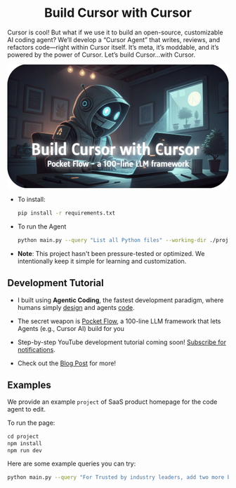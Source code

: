 <h1 align="center">Build Cursor with Cursor</h1>

Cursor is cool! But what if we use it to build an open-source, customizable AI coding agent? We’ll develop a “Cursor Agent” that writes, reviews, and refactors code—right within Cursor itself. It’s meta, it’s moddable, and it’s powered by the power of Cursor. Let’s build Cursor…with Cursor.

<p align="center">
  <img 
    src="./assets/banner.png" width="600"
  />
</p>

- To install: 
  ```bash
  pip install -r requirements.txt
  ```

- To run the Agent
  ```bash
  python main.py --query "List all Python files" --working-dir ./project
  ```

- **Note**: This project hasn't been pressure-tested or optimized. We intentionally keep it simple for learning and customization.

## Development Tutorial

- I built using **Agentic Coding**, the fastest development paradigm, where humans simply [design](docs/design.md) and agents [code](flow.py).

- The secret weapon is [Pocket Flow](https://github.com/The-Pocket/PocketFlow), a 100-line LLM framework that lets Agents (e.g., Cursor AI) build for you
  
- Step-by-step YouTube development tutorial coming soon! [Subscribe for notifications](https://www.youtube.com/@ZacharyLLM?sub_confirmation=1).

- Check out the [Blog Post](https://zacharyhuang.substack.com/p/building-cursor-with-cursor-a-step) for more!

## Examples

We provide an example `project` of SaaS product homepage for the code agent to edit.

To run the page:

```
cd project
npm install
npm run dev
```

Here are some example queries you can try:
```bash
python main.py --query "For Trusted by industry leaders, add two more boxes." --working-dir ./project
```
